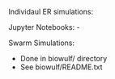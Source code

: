 Individaul ER simulations:

Jupyter Notebooks:
	- 


Swarm Simulations:
- Done in biowulf/ directory
- See biowulf/README.txt


